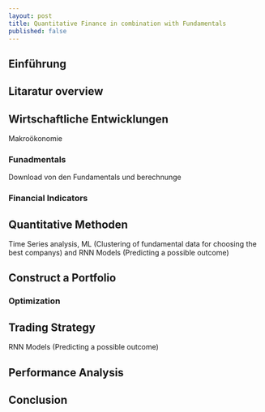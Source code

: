 ```yaml
---
layout: post
title: Quantitative Finance in combination with Fundamentals
published: false
---
```

## Einführung



## Litaratur overview

## Wirtschaftliche Entwicklungen

Makroökonomie


### Funadmentals 

Download von den Fundamentals und berechnunge

### Financial Indicators


## Quantitative Methoden

Time Series analysis, ML (Clustering of fundamental data for choosing the best companys) and RNN Models (Predicting a possible outcome)

## Construct a Portfolio

### Optimization

## Trading Strategy

RNN Models (Predicting a possible outcome)

## Performance Analysis

## Conclusion





















